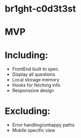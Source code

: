 # br1ght-c0d3t3st

# MVP

# Including:

- FrontEnd built to spec.
- Display all questions
- Local storage memory
- Hooks for fetching info
- Responssive design

# Excluding:

- Error handling/unhappy paths
- Mobile specific view
